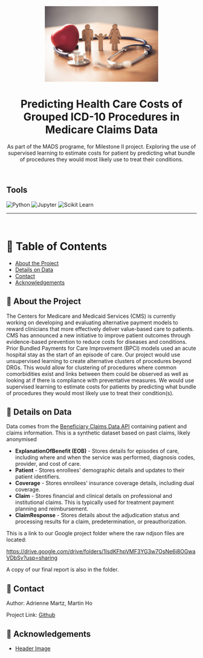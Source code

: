 <div align="center">

  <img src="assets/header.jpg" alt="logo" width="300" height="auto" />
  <h1>Predicting Health Care Costs of Grouped ICD-10 Procedures in Medicare Claims Data</h1>
  
  <p>
    As part of the MADS programe, for Milestone II project. Exploring the use of supervised learning to estimate costs for patient by predicting what bundle of procedures they would most likely use to treat their conditions.
  </p>

</div>

<br />

<!-- Badges -->

## Tools

![Python](https://img.shields.io/badge/Python-FFD43B?style=for-the-badge&logo=python&logoColor=blue)
![Jupyter](https://img.shields.io/badge/Jupyter-F37626.svg?&style=for-the-badge&logo=Jupyter&logoColor=white)
![Scikit Learn](https://img.shields.io/badge/scikit_learn-F7931E?style=for-the-badge&logo=scikit-learn&logoColor=white)

---

<br />

<!-- Table of Contents -->

# :notebook_with_decorative_cover: Table of Contents

- [About the Project](#star2-about-the-project)
- [Details on Data](#bookmark_tabs-details-on-data)
- [Contact](#handshake-contact)
- [Acknowledgements](#gem-acknowledgements)

<!-- About the Project -->

## :star2: About the Project

The Centers for Medicare and Medicaid Services (CMS) is currently working on developing and evaluating alternative payment models to reward clinicians that more effectively deliver value-based care to patients. CMS has announced a new initiative to improve patient outcomes through evidence-based prevention to reduce costs for diseases and conditions. Prior Bundled Payments for Care Improvement (BPCI) models used an acute hospital stay as the start of an episode of care. Our project would use unsupervised learning to create alternative clusters of procedures beyond DRGs. This would allow for clustering of procedures where common comorbidities exist and links between them could be observed as well as looking at if there is compliance with preventative measures. We would use supervised learning to estimate costs for patients by predicting what bundle of procedures they would most likely use to treat their condition(s).

## :bookmark_tabs: Details on Data

Data comes from the [Beneficiary Claims Data API](https://bcda.cms.gov/bcda-data.html) containing patient and claims information. This is a synthetic dataset based on past claims, likely anonymised

- **ExplanationOfBenefit (EOB)** - Stores details for episodes of care, including where and when the service was performed, diagnosis codes, provider, and cost of care.
- **Patient** - Stores enrollees' demographic details and updates to their patient identifiers.
- **Coverage** - Stores enrollees' insurance coverage details, including dual coverage.
- **Claim** - Stores financial and clinical details on professional and institutional claims. This is typically used for treatment payment planning and reimbursement.
- **ClaimResponse** - Stores details about the adjudication status and processing results for a claim, predetermination, or preauthorization.

This is a link to our Google project folder where the raw ndjson files are located:

https://drive.google.com/drive/folders/1lsdKFhpVMF3YG3w7OsNe6j8OGwaVDbSv?usp=sharing

A copy of our final report is also in the folder.

## :handshake: Contact

Author: Adrienne Martz, Martin Ho

Project Link: [Github](https://github.com/martza87/siads_696_mII)

<!-- Acknowledgments -->

## :gem: Acknowledgements

- [Header Image](https://hmdi.com.au/wp-content/uploads/2025/03/image-2.jpeg)
